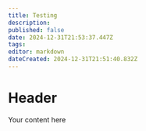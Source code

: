 ```yaml
---
title: Testing
description: 
published: false
date: 2024-12-31T21:53:37.447Z
tags: 
editor: markdown
dateCreated: 2024-12-31T21:51:40.832Z
---
```


# Header
Your content here